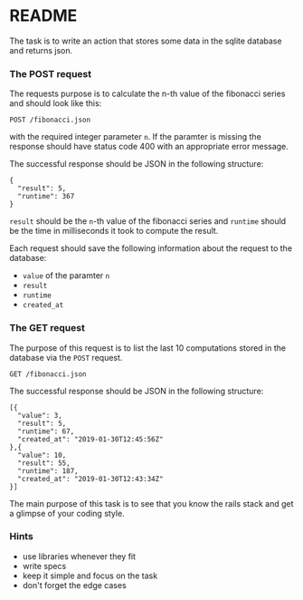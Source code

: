 # README

The task is to write an action that stores some data in the sqlite database and returns json. 

### The POST request 

The requests purpose is to calculate the n-th value of the fibonacci series and should look like this:

`POST /fibonacci.json`

with the required integer parameter `n`. If the paramter is missing the response should have status code 400 with an appropriate error message. 

The successful response should be JSON in the following structure:

```
{
  "result": 5,
  "runtime": 367
}
```

`result` should be the `n`-th value of the fibonacci series and `runtime` should be the time in milliseconds it took to compute the result.

Each request should save the following information about the request to the database:

* `value` of the paramter `n` 
* `result`
* `runtime`
* `created_at`

### The GET request 

The purpose of this request is to list the last 10 computations stored in the database via the `POST` request.

`GET /fibonacci.json`

The successful response should be JSON in the following structure:

```
[{
  "value": 3,
  "result": 5,
  "runtime": 67,
  "created_at": "2019-01-30T12:45:56Z"
},{
  "value": 10,
  "result": 55,
  "runtime": 187,
  "created_at": "2019-01-30T12:43:34Z"
}]
```

The main purpose of this task is to see that you know the rails stack and get a glimpse of your coding style.

### Hints

* use libraries whenever they fit
* write specs
* keep it simple and focus on the task
* don't forget the edge cases
